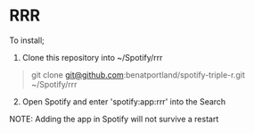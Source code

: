 RRR
===============

To install;

1. Clone this repository into ~/Spotify/rrr

> git clone git@github.com:benatportland/spotify-triple-r.git ~/Spotify/rrr

2. Open Spotify and enter 'spotify:app:rrr' into the Search

NOTE: Adding the app in Spotify will not survive a restart
